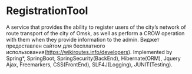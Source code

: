 # RegistrationTool
A service that provides the ability to register users of the city’s network of route transport of the city of Omsk, 
as well as perform a CROW operation with them when they provide information to the admin.
Виджет предоставлен сайтом для бесплатного использования(https://wikiroutes.info/developers).
Implemented by Spring*, SpringBoot, SpringSecurity(BackEnd),
Hibernate(ORM), Jquery Ajax, Freemarkers, CSS(FrontEnd), SLF4J(Logging), JUNIT(Testing).
